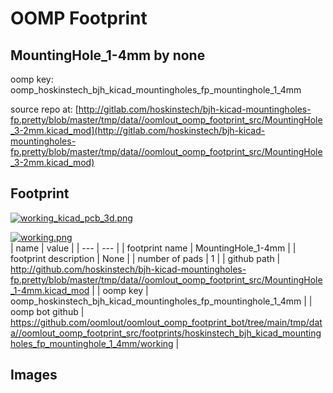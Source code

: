 # OOMP Footprint  
## MountingHole_1-4mm  by none  
  
oomp key: oomp_hoskinstech_bjh_kicad_mountingholes_fp_mountinghole_1_4mm  
  
source repo at: [http://gitlab.com/hoskinstech/bjh-kicad-mountingholes-fp.pretty/blob/master/tmp/data//oomlout_oomp_footprint_src/MountingHole_3-2mm.kicad_mod](http://gitlab.com/hoskinstech/bjh-kicad-mountingholes-fp.pretty/blob/master/tmp/data//oomlout_oomp_footprint_src/MountingHole_3-2mm.kicad_mod)  
## Footprint  
  
[![working_kicad_pcb_3d.png](working_kicad_pcb_3d_600.png)](working_kicad_pcb_3d.png)  
  
[![working.png](working_600.png)](working.png)  
| name | value | 
| --- | --- | 
| footprint name | MountingHole_1-4mm | 
| footprint description | None | 
| number of pads | 1 | 
| github path | http://github.com/hoskinstech/bjh-kicad-mountingholes-fp.pretty/blob/master/tmp/data//oomlout_oomp_footprint_src/MountingHole_1-4mm.kicad_mod | 
| oomp key | oomp_hoskinstech_bjh_kicad_mountingholes_fp_mountinghole_1_4mm | 
| oomp bot github | https://github.com/oomlout/oomlout_oomp_footprint_bot/tree/main/tmp/data//oomlout_oomp_footprint_src/footprints/hoskinstech_bjh_kicad_mountingholes_fp_mountinghole_1_4mm/working | 
## Images  

